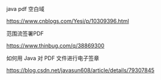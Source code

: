 

java pdf 空白域

https://www.cnblogs.com/Yesi/p/10309396.html

范围流签署PDF

https://www.thinbug.com/q/38869300

如何用 Java 对 PDF 文件进行电子签章

https://blog.csdn.net/javasun608/article/details/79307845

